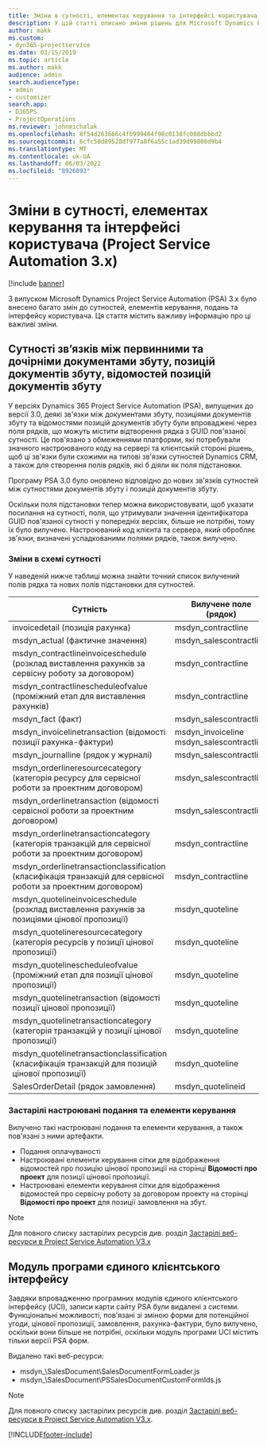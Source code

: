 ```yaml
---
title: Зміни в сутності, елементах керування та інтерфейсі користувача (Project Service Automation 3.x)
description: У цій статті описано зміни рішень для Microsoft Dynamics Project Service Automation 3.x.
author: makk
ms.custom:
- dyn365-projectservice
ms.date: 03/15/2019
ms.topic: article
ms.author: makk
audience: admin
search.audienceType:
- admin
- customizer
search.app:
- D365PS
- ProjectOperations
ms.reviewer: johnmichalak
ms.openlocfilehash: 8f54d263666c4fb999464f98c0138fc008dbbbd2
ms.sourcegitcommit: 6cfc50d89528df977a8f6a55c1ad39d99800d9b4
ms.translationtype: MT
ms.contentlocale: uk-UA
ms.lasthandoff: 06/03/2022
ms.locfileid: "8926893"
---
```

# <a name="entity-control-and-user-interface-changes-project-service-automation-3x"></a>Зміни в сутності, елементах керування та інтерфейсі користувача (Project Service Automation 3.x)

[!include [banner](../../includes/psa-now-project-operations.md)]


З випуском Microsoft Dynamics Project Service Automation (PSA) 3.x було внесено багато змін до сутностей, елементів керування, подань та інтерфейсу користувача. Ця стаття містить важливу інформацію про ці важливі зміни.

## <a name="parent-child-relationships-for-sales-document-sales-document-line-sales-document-line-detail-entities"></a>Сутності зв’язків між первинними та дочірніми документами збуту, позицій документів збуту, відомостей позицій документів збуту
У версіях Dynamics 365 Project Service Automation (PSA), випущених до версії 3.0, деякі зв'язки між документами збуту, позиціями документів збуту та відомостями позицій документів збуту були впроваджені через поля рядків, що можуть містити відтворення рядка з GUID пов'язаної сутності. Це пов'язано з обмеженнями платформи, які потребували значного настроюваного коду на сервері та клієнтській стороні рішень, щоб ці зв'язки були схожими на типові зв'язки сутностей Dynamics CRM, а також для створення полів рядків, які б діяли як поля підстановки.

Програму PSA 3.0 було оновлено відповідно до нових зв'язків сутностей між сутностями документів збуту і позицій документів збуту.

Оскільки поля підстановки тепер можна використовувати, щоб указати посилання на сутності, поля, що утримували значення ідентифікатора GUID пов'язаної сутності у попередніх версіях, більше не потрібні, тому їх було вилучено. Настроюваний код клієнта та сервера, який обробляє зв'язки, визначені успадкованими полями рядків, також вилучено.

### <a name="entity-schema-changes"></a>Зміни в схемі сутності
У наведеній нижче таблиці можна знайти точний список вилучений полів рядка та нових полів підстановки для сутностей. 

 Сутність |   Вилучене поле (рядок) | Нове поле (підстановка)
--- | --- | ---
invoicedetail (позиція рахунка) |  msdyn_contractline |    msdyn_contractlineid
msdyn_actual (фактичне значення) | msdyn_salescontractline |   msdyn_salescontractlineid
msdyn_contractlineinvoiceschedule (розклад виставлення рахунків за сервісну роботу за договором) |    msdyn_contractline |    msdyn_contractlineid
msdyn_contractlinescheduleofvalue (проміжний етап для виставлення рахунків) |   msdyn_contractline |    msdyn_contractlineid
msdyn_fact (факт) | msdyn_salescontractline |   msdyn_salescontractlineid
msdyn_invoicelinetransaction (відомості позиції рахунка-фактури) | msdyn_invoiceline <br> msdyn_salescontractline | msdyn_invoicelineid <br> msdyn_salescontractlineid
msdyn_journalline (рядок у журналі) |  msdyn_salescontractline |   msdyn_salescontractlineid
msdyn_orderlineresourcecategory (категорія ресурсу для сервісної роботи за проектним договором) | msdyn_salescontractline |   msdyn_contractlineid
msdyn_orderlinetransaction (відомості сервісної роботи за проектним договором) | msdyn_salescontractline |   msdyn_salescontractlineid
msdyn_orderlinetransactioncategory (категорія транзакцій для сервісної роботи за проектним договором) |   msdyn_contractline |    msdyn_contractlineid
msdyn_orderlinetransactionclassification (класифікація транзакцій для сервісної роботи за проектним договором) |   msdyn_contractline |    msdyn_contractlineid
msdyn_quotelineinvoiceschedule (розклад виставлення рахунків за позиціями цінової пропозиції) |  msdyn_quoteline |   msdyn_quotelineid
msdyn_quotelineresourcecategory (категорія ресурсів у позиції цінової пропозиції) |    msdyn_quoteline |   msdyn_quotelineid
msdyn_quotelinescheduleofvalue (проміжний етап для позиції цінової пропозиції) | msdyn_quoteline |   msdyn_quotelineid
msdyn_quotelinetransaction (відомості позиції цінової пропозиції) |    msdyn_quoteline |   msdyn_quotelineid
msdyn_quotelinetransactioncategory (категорія транзакцій у позиції цінової пропозиції) |  msdyn_quoteline |   msdyn_quotelineid
msdyn_quotelinetransactionclassification (класифікація транзакцій для позицій цінової пропозиції) |  msdyn_quoteline |   msdyn_quotelineid
SalesOrderDetail (рядок замовлення) | msdyn_quotelineid | msdyn_quoteline 

### <a name="deprecated-custom-views-and-controls"></a>Застарілі настроювані подання та елементи керування
Вилучено такі настроювані подання та елементи керування, а також пов'язані з ними артефакти.

- Подання оплачуваності
- Настроювані елементи керування сітки для відображення відомостей про позицію цінової пропозиції на сторінці **Відомості про проект** для позиції цінової пропозиції.
- Настроювані елементи керування сітки для відображення відомостей про сервісну роботу за договором проекту на сторінці **Відомості про проект** для позиції замовлення на збут.

> [!NOTE]
> Для повного списку застарілих ресурсів див. розділ [Застарілі веб-ресурси в Project Service Automation V3.x](../developer-guides/web-resources-deprecated-v3.x.md)

## <a name="unified-client-interface-app-module"></a>Модуль програми єдиного клієнтського інтерфейсу
Завдяки впровадженню програмних модулів єдиного клієнтського інтерфейсу (UCI), записи карти сайту PSA були видалені з системи.  
Функціональні можливості, пов'язані зі зміною форми для потенційної угоди, цінової пропозиції, замовлення, рахунка-фактури, було вилучено, оскільки вони більше не потрібні, оскільки модуль програми UCI містить тільки версії PSA форм.  

Видалено такі веб-ресурси:

- msdyn_\SalesDocument\SalesDocumentFormLoader.js
- msdyn_\SalesDocument\PSSalesDocumentCustomFormIds.js

> [!NOTE]
> Для повного списку застарілих ресурсів див. розділ [Застарілі веб-ресурси в Project Service Automation V3.x](../developer-guides/web-resources-deprecated-v3.x.md).




[!INCLUDE[footer-include](../../includes/footer-banner.md)]
